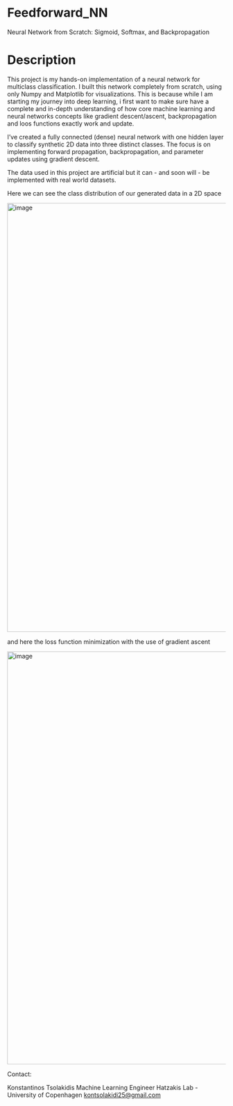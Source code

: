# Feedforward_NN
Neural Network from Scratch: Sigmoid, Softmax, and Backpropagation

# Description

This project is my hands-on implementation of a neural network for multiclass classification. 
I built this network completely from scratch, using only Numpy and Matplotlib for visualizations. 
This is because while I am starting my journey into deep learning, i first want to make sure have a complete and in-depth understanding of how core machine learning and neural networks concepts like gradient descent/ascent, backpropagation and loos functions exactly work and update.

I’ve created a fully connected (dense) neural network with one hidden layer to classify synthetic 2D data into three distinct classes.
The focus is on implementing forward propagation, backpropagation, and parameter updates using gradient descent.

The data used in this project are artificial but it can - and soon will - be implemented with real world datasets.

Here we can see the class distribution of our generated data in a 2D space

<img width="989" alt="image" src="https://github.com/user-attachments/assets/32d084d3-8934-45ec-bc70-2e48e463affe">

and here the loss function minimization with the use of gradient ascent

<img width="952" alt="image" src="https://github.com/user-attachments/assets/d6f6cd17-28ea-4cea-b47b-67937dd76593">


Contact:

Konstantinos Tsolakidis
Machine Learning Engineer
Hatzakis Lab - University of Copenhagen
kontsolakidi25@gmail.com




